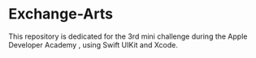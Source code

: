 # Exchange-Arts
This repository is dedicated for the 3rd mini challenge during the Apple Developer Academy , using Swift UIKit and Xcode.

